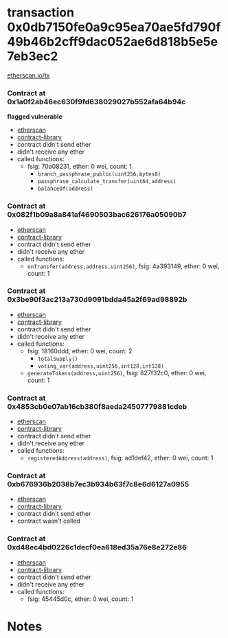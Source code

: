 # transaction 0x0db7150fe0a9c95ea70ae5fd790f49b46b2cff9dac052ae6d818b5e5e7eb3ec2

[etherscan.io/tx](https://etherscan.io/tx/0x0db7150fe0a9c95ea70ae5fd790f49b46b2cff9dac052ae6d818b5e5e7eb3ec2)


### Contract at 0x1a0f2ab46ec630f9fd638029027b552afa64b94c

**flagged vulnerable**

* [etherscan](https://etherscan.io/address/0x1a0f2ab46ec630f9fd638029027b552afa64b94c)
* [contract-library](https://contract-library.com/contracts/Ethereum/1a0f2ab46ec630f9fd638029027b552afa64b94c)
* contract didn't send ether
* didn't receive any ether
* called functions:
    * fsig: 70a08231, ether: 0 wei, count: 1
        * `branch_passphrase_public(uint256,bytes8)`
        * `passphrase_calculate_transfer(uint64,address)`
        * `balanceOf(address)`


### Contract at 0x082f1b09a8a841af4690503bac626176a05090b7

* [etherscan](https://etherscan.io/address/0x082f1b09a8a841af4690503bac626176a05090b7)
* [contract-library](https://contract-library.com/contracts/Ethereum/082f1b09a8a841af4690503bac626176a05090b7)
* contract didn't send ether
* didn't receive any ether
* called functions:
    * `onTransfer(address,address,uint256)`, fsig: 4a393149, ether: 0 wei, count: 1


### Contract at 0x3be90f3ac213a730d9091bdda45a2f69ad98892b

* [etherscan](https://etherscan.io/address/0x3be90f3ac213a730d9091bdda45a2f69ad98892b)
* [contract-library](https://contract-library.com/contracts/Ethereum/3be90f3ac213a730d9091bdda45a2f69ad98892b)
* contract didn't send ether
* didn't receive any ether
* called functions:
    * fsig: 18160ddd, ether: 0 wei, count: 2
        * `totalSupply()`
        * `voting_var(address,uint256,int128,int128)`
    * `generateTokens(address,uint256)`, fsig: 827f32c0, ether: 0 wei, count: 1


### Contract at 0x4853cb0e07ab16cb380f8aeda24507779881cdeb

* [etherscan](https://etherscan.io/address/0x4853cb0e07ab16cb380f8aeda24507779881cdeb)
* [contract-library](https://contract-library.com/contracts/Ethereum/4853cb0e07ab16cb380f8aeda24507779881cdeb)
* contract didn't send ether
* didn't receive any ether
* called functions:
    * `registeredAddress(address)`, fsig: ad1def42, ether: 0 wei, count: 1


### Contract at 0xb676936b2038b7ec3b934b63f7c8e6d6127a0955

* [etherscan](https://etherscan.io/address/0xb676936b2038b7ec3b934b63f7c8e6d6127a0955)
* [contract-library](https://contract-library.com/contracts/Ethereum/b676936b2038b7ec3b934b63f7c8e6d6127a0955)
* contract didn't send ether
* contract wasn't called


### Contract at 0xd48ec4bd0226c1decf0ea618ed35a76e8e272e86

* [etherscan](https://etherscan.io/address/0xd48ec4bd0226c1decf0ea618ed35a76e8e272e86)
* [contract-library](https://contract-library.com/contracts/Ethereum/d48ec4bd0226c1decf0ea618ed35a76e8e272e86)
* contract didn't send ether
* didn't receive any ether
* called functions:
    * fsig: 45445d0c, ether: 0 wei, count: 1

# Notes

